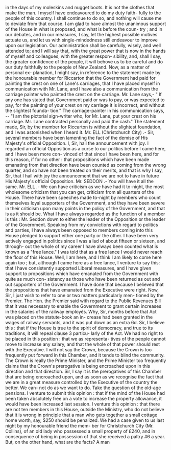 in the days of my moleskins and nugget boots. It is not the clothes that make the man. I myself have endeavoured to do my duty faith- fully to the people of this country. I shall continue to do so, and nothing will cause me to deviate from that course. I am glad to have almost the unanimous support of the House in what is proposed, and what is before the coun- try ; and in our debates, and in our measures, I say, let the highest possible motives actuate us, and let us with single-mindedness still endeavour to improve upon our legislation. Our administration shall be carefully, wisely, and well attended to; and I will say that, with the great power that is now in the hands of myself and colleagues, with the greater respon- sibility, and, shall I say, the greater confidence of the people, it will behove us to be careful and do our duty faithfully to the people of New Zealand. Now, as a matter of personal ex- planation, I might say, in reference to the statement made by the honourable member for Riccarton that the Government had paid for painting the crest on one of Lane's carriages, that I have placed myself in communication with Mr. Lane, and I have also a communication from the carriage painter who painted the crest on the carriage. Mr. Lane says,- " If any one has stated that Government paid or was to pay, or was expected to pay, for the painting of your crest on my carriage it is incorrect, and without the slightest founda- tion." The carriage-painter in his communication says, -- "I am the pictorial sign-writer who, for Mr. Lane, put your crest on his carriage. Mr. Lane contracted personally and paid the cash." The statement made, Sir, by the member for Riccarton is without the slightest foundation, and I was astonished when I heard it. Mr. ELL (Christchurch City) .- Sir, several members have been lamenting the fact of the demise of His Majesty's official Opposition. I, Sir, hail the announcement with joy. I regarded an official Opposition as a curse to our politics before I came here, and I have been more con- vinced of that since I have been here, and for this reason, if for no other : that propositions which have been made emanating from that direction have been counted as coming from the wrong quarter, and so have not been treated on their merits, and that is why I say, Sir, that I hail with joy the announcement that we are not to have in future His Majesty's official Opposition. Mr. SEDDON .- You will have it all the same. Mr. ELL .- We can have criticism as we have had it to-night, the most wholesome criticism that you can get, criticism from all quarters of the House. There have been speeches made to-night by members who count themselves loyal supporters of the Government, and they have been severe in their criticism upon many points in the policy of the Government, and that is as it should be. What I have always regarded as the function of a member is this : Mr. Seddon down to either the leader of the Opposition or the leader of the Government. Speaking from my convictions with regard to politics and parties, I have always been opposed to members coming into this House pledged to support either one party or the other. I have been very actively engaged in politics since I was a lad of about fifteen or sixteen, and through- out the whole of my career I have always been counted what is known as a "free lance." I was told that as a free lance I would never reach the floor of this House. Well, I am here, and I think I am likely to come here again too ; but, although I came here as a free lance, I venture to say this: that I have consistently supported Liberal measures, and I have given support to propositions which have emanated from the Government with quite as much con- sistency as those who have been returned as out and out supporters of the Government. I have done that because I believed that the propositions that have emanated from the Executive were right. Now, Sir, I just wish to refer to one or two matters particularly men- tioned by the Premier. The Hon. the Premier said with regard to the Public Revenues Bill that it was necessary to enable the Government to grant certain increases in the salaries of the railway employés. Why, Sir, months before that Act was placed on the statute-book an in- crease had been granted in the wages of railway servants, and it was put down as an extra 6d. Sir, I believe this : that if the House is true to the spirit of democracy, and true to its traditions, it will repeal clause 3 particu- larly of the Act. We had no right to be placed in this position : that we as representa- tives of the people cannot move to increase any salary, and that the whole of that power should rest with the Executive. I will not say the Crown, because the Crown is too frequently put forward in this Chamber, and it tends to blind the community. The Crown is really the Prime Minister, and the Prime Minister too frequently claims that the Crown's prerogative is being encroached upon in this direction and that direction. Sir, I say it is the prerogatives of this Chamber that are being encroached upon, and as soon as we recognise the fact that we are in a great measure controlled by the Executive of the country the better. We can- not do as we want to do. Take the question of the old-age pensions. I venture to submit this opinion : that if the mind of the House had been taken absolutely free on a vote to increase the property allowance, it would have been increased last session. I venture this opinion : that there are not ten members in this House, outside the Ministry, who do not believe that it is wrong in principle that a man who gets together a small cottage home worth, say, $250 should be penalized. We had a case given to us last night by my honourable friend the mem- ber for Christchurch City (Mr. Collins), of an old lady who possessed a small property of £240, and in consequence of being in possession of that she received a paltry #6 a year. But, on the other hand, what are the facts? A man 